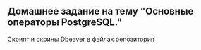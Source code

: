 ## Домашнее задание на тему "Основные операторы PostgreSQL."
Скрипт и скрины Dbeaver в файлах репозитория
